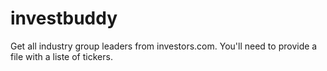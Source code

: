 # investbuddy


Get all industry group leaders from investors.com. You'll need to provide a file with a liste of tickers.

